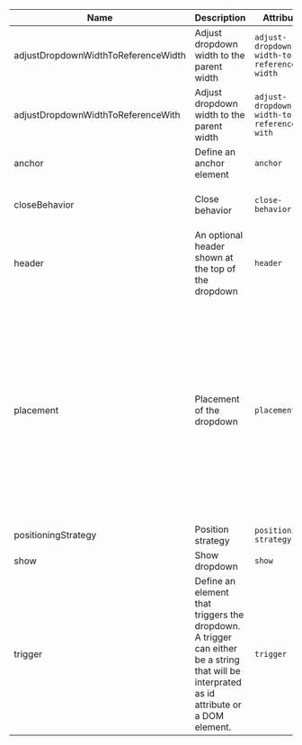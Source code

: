 | Name                                                                                                                            | Description                                                                                                                               | Attribute                                  | Type                                                                                                                                                                                                         | Default        |
| ------------------------------------------------------------------------------------------------------------------------------- | ----------------------------------------------------------------------------------------------------------------------------------------- | ------------------------------------------ | ------------------------------------------------------------------------------------------------------------------------------------------------------------------------------------------------------------ | -------------- |
| <div className="Api__Table"> <div>adjustDropdownWidthToReferenceWidth</div> <div className="Api__Table Docs__Tags"></div></div> | Adjust dropdown width to the parent width                                                                                                 | `adjust-dropdown-width-to-reference-width` | `boolean`                                                                                                                                                                                                    | `false`        |
| <div className="Api__Table"> <div>adjustDropdownWidthToReferenceWith</div> <div className="Api__Table Docs__Tags"></div></div>  | Adjust dropdown width to the parent width                                                                                                 | `adjust-dropdown-width-to-reference-with`  | `boolean`                                                                                                                                                                                                    | `false`        |
| <div className="Api__Table"> <div>anchor</div> <div className="Api__Table Docs__Tags"></div></div>                              | Define an anchor element                                                                                                                  | `anchor`                                   | `HTMLElement ｜ string`                                                                                                                                                                                      | `undefined`    |
| <div className="Api__Table"> <div>closeBehavior</div> <div className="Api__Table Docs__Tags"></div></div>                       | Close behavior                                                                                                                            | `close-behavior`                           | `"both" ｜ "inside" ｜ "outside" ｜ boolean`                                                                                                                                                                 | `'both'`       |
| <div className="Api__Table"> <div>header</div> <div className="Api__Table Docs__Tags"></div></div>                              | An optional header shown at the top of the dropdown                                                                                       | `header`                                   | `string`                                                                                                                                                                                                     | `undefined`    |
| <div className="Api__Table"> <div>placement</div> <div className="Api__Table Docs__Tags"></div></div>                           | Placement of the dropdown                                                                                                                 | `placement`                                | `"auto" ｜ "auto-end" ｜ "auto-start" ｜ "bottom" ｜ "bottom-end" ｜ "bottom-start" ｜ "left" ｜ "left-end" ｜ "left-start" ｜ "right" ｜ "right-end" ｜ "right-start" ｜ "top" ｜ "top-end" ｜ "top-start"` | `'bottom-end'` |
| <div className="Api__Table"> <div>positioningStrategy</div> <div className="Api__Table Docs__Tags"></div></div>                 | Position strategy                                                                                                                         | `positioning-strategy`                     | `"absolute" ｜ "fixed"`                                                                                                                                                                                      | `'fixed'`      |
| <div className="Api__Table"> <div>show</div> <div className="Api__Table Docs__Tags"></div></div>                                | Show dropdown                                                                                                                             | `show`                                     | `boolean`                                                                                                                                                                                                    | `false`        |
| <div className="Api__Table"> <div>trigger</div> <div className="Api__Table Docs__Tags"></div></div>                             | Define an element that triggers the dropdown. A trigger can either be a string that will be interprated as id attribute or a DOM element. | `trigger`                                  | `HTMLElement ｜ string`                                                                                                                                                                                      | `undefined`    |
